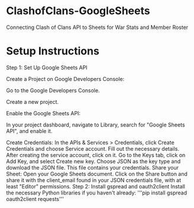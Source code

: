 # ClashofClans-GoogleSheets
Connecting Clash of Clans API to Sheets for War Stats and Member Roster

# Setup Instructions
Step 1: Set Up Google Sheets API

Create a Project on Google Developers Console:

Go to the Google Developers Console.

Create a new project.

Enable the Google Sheets API:

In your project dashboard, navigate to Library, search for "Google Sheets API", and enable it.

Create Credentials:
In the APIs & Services > Credentials, click Create Credentials and choose Service account.
Fill out the necessary details. After creating the service account, click on it.
Go to the Keys tab, click on Add Key, and select Create new key. Choose JSON as the key type and download the JSON file. This file contains your credentials.
Share your Sheet:
Open your Google Sheets document.
Click on the Share button and share it with the client_email found in your JSON credentials file, with at least "Editor" permissions.
Step 2: Install gspread and oauth2client
Install the necessary Python libraries if you haven't already:
'''pip install gspread oauth2client requests'''
